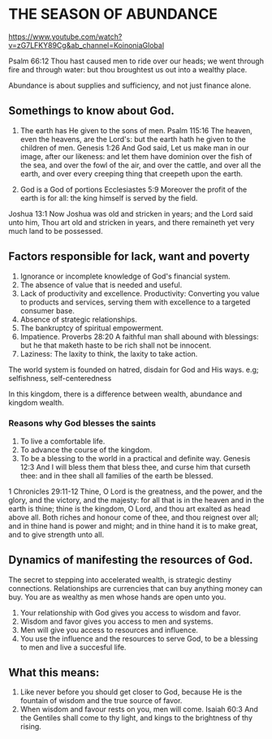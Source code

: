 # THE SEASON OF ABUNDANCE
https://www.youtube.com/watch?v=zG7LFKY89Cg&ab_channel=KoinoniaGlobal

Psalm 66:12 Thou hast caused men to ride over our heads; we went through fire and through water: but thou broughtest us out into a wealthy place.

Abundance is about supplies and sufficiency, and not just finance alone.

## Somethings to know about God.
1. The earth has He given to the sons of men.
  Psalm 115:16 The heaven, even the heavens, are the Lord's: but the earth hath he given to the children of men.
  Genesis 1:26 And God said, Let us make man in our image, after our likeness: and let them have dominion over the fish of the sea, and over the fowl of the air, and over the cattle, and over all the earth, and over every creeping thing that creepeth upon the earth.

2. God is a God of portions
  Ecclesiastes 5:9 Moreover the profit of the earth is for all: the king himself is served by the field.

  Joshua 13:1 Now Joshua was old and stricken in years; and the Lord said unto him, Thou art old and stricken in years, and there remaineth yet very much land to be possessed.

## Factors responsible for lack, want and poverty
1. Ignorance or incomplete knowledge of God's financial system.
2. The absence of value that is needed and useful.
3. Lack of productivity and excellence.
  Productivity: Converting you value to products and services, serving them with excellence to a targeted consumer base.
4. Absence of strategic relationships.
5. The bankruptcy of spiritual empowerment.
6. Impatience.
  Proverbs 28:20 A faithful man shall abound with blessings: but he that maketh haste to be rich shall not be innocent.
7. Laziness: The laxity to think, the laxity to take action.

The world system is founded on hatred, disdain for God and His ways.
e.g; selfishness, self-centeredness

In this kingdom, there is a difference between wealth, abundance and kingdom wealth.

### Reasons why God blesses the saints
1. To live a comfortable life.
2. To advance the course of the kingdom.
3. To be a blessing to the world in a practical and definite way.
  Genesis 12:3 And I will bless them that bless thee, and curse him that curseth thee: and in thee shall all families of the earth be blessed.

1 Chronicles 29:11-12 Thine, O Lord is the greatness, and the power, and the glory, and the victory, and the majesty: for all that is in the heaven and in the earth is thine; thine is the kingdom, O Lord, and thou art exalted as head above all.
Both riches and honour come of thee, and thou reignest over all; and in thine hand is power and might; and in thine hand it is to make great, and to give strength unto all.

## Dynamics of manifesting the resources of God.
The secret to stepping into accelerated wealth, is strategic destiny connections.
Relationships are currencies that can buy anything money can buy.
You are as wealthy as men whose hands are open unto you.

1. Your relationship with God gives you access to wisdom and favor.
2. Wisdom and favor gives you access to men and systems.
3. Men will give you access to resources and influence.
4. You use the influence and the resources to serve God, to be a blessing to men and live a succesful life.

## What this means:
1. Like never before you should get closer to God, because He is the fountain of wisdom and the true source of favor.
2. When wisdom and favour rests on you, men will come.
  Isaiah 60:3 And the Gentiles shall come to thy light, and kings to the brightness of thy rising.
